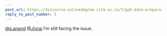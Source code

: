 ```yaml
---
post_url: https://discourse.onlinedegree.iitm.ac.in/t/ga5-data-preparation-discussion-thread-tds-jan-2025/166576/6
reply_to_post_number: 5
---
```

[@s.anand](/u/s.anand) [@Jivraj](/u/jivraj) I’m still facing the issue.